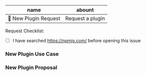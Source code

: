 | name                  | abount           |
| --------------------- | ---------------- |
| 🔌 New Plugin Request | Request a plugin |

<!--
  ⚡️ katchow! We 💛 issues.

  Please - do not - remove this template.
  Please - do not - skip or remove parts of this template.
  Or your issue may be closed.
-->

Request Checklist:

<!--
  Required Steps Before Opening This Issue
  Please [x] check the boxes to acknowledge you have performed these tasks
-->

- [ ] I have searched https://npmjs.com/ before opening this issue

### New Plugin Use Case

<!--
  Please describe the need for the new plugin, how it makes
  sense for your scenario, or other information that describes
  the community need for this plugin.

  Screenshots are great if you have them.
  Code is great to see if you can provide snippets.
-->

### New Plugin Proposal

<!--
  Use this area to describe how the new plugin might behave,
  options that it might have, or other resources that might
  be useful to the plugin you're proposing.
-->
